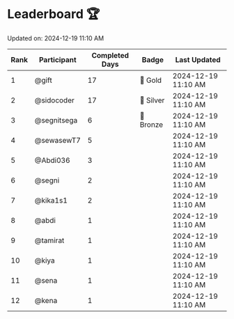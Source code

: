 # Leaderboard 🏆

Updated on: 2024-12-19 11:10 AM

| Rank | Participant       | Completed Days | Badge      | Last Updated         |
|------|-------------------|----------------|------------|----------------------|
| 1    | @gift             | 17             | 🏅 Gold     | 2024-12-19 11:10 AM |
| 2    | @sidocoder        | 17             | 🥈 Silver   | 2024-12-19 11:10 AM |
| 3    | @segnitsega       | 6              | 🥉 Bronze   | 2024-12-19 11:10 AM |
| 4    | @sewasewT7        | 5              |            | 2024-12-19 11:10 AM |
| 5    | @Abdi036          | 3              |            | 2024-12-19 11:10 AM |
| 6    | @segni            | 2              |            | 2024-12-19 11:10 AM |
| 7    | @kika1s1          | 2              |            | 2024-12-19 11:10 AM |
| 8    | @abdi             | 1              |            | 2024-12-19 11:10 AM |
| 9    | @tamirat          | 1              |            | 2024-12-19 11:10 AM |
| 10   | @kiya             | 1              |            | 2024-12-19 11:10 AM |
| 11   | @sena             | 1              |            | 2024-12-19 11:10 AM |
| 12   | @kena             | 1              |            | 2024-12-19 11:10 AM |
